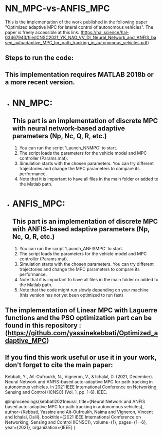 #  NN_MPC-vs-ANFIS_MPC


This is the implementation of the work published in the following paper "Optimized adaptive MPC for lateral control of autonomous vehicles".
The paper is freely accessible at this link: (https://hal.science/hal-03467943/file/ICNSC2021_YK_NAO_VV_DI_Neural_Network_and_ANFIS_based_autoadaptive_MPC_for_path_tracking_in_autonomous_vehicles.pdf) 

## Steps to run the code:

## This implementation requires MATLAB 2018b or a more recent version.

-  # NN_MPC:
   ## This part is an implementation of discrete MPC with neural network-based adaptive parameters (Np, Nc, Q, R, etc.)
   1. You can run the script 'Launch_NNMPC' to start.
   2. The script loads the parameters for the vehicle model and MPC controller (Params.mat).
   3. Simulation starts with the chosen parameters. You can try different trajectories and change the MPC parameters to compare its performance.
   4. Note that it is important to have all files in the main folder or added to the Matlab path.

-  # ANFIS_MPC:
   ## This part is an implementation of discrete MPC with ANFIS-based adaptive parameters (Np, Nc, Q, R, etc.)

   1. You can run the script 'Launch_ANFISMPC' to start.
   2. The script loads the parameters for the vehicle model and MPC controller (Params.mat).
   3. Simulation starts with the chosen parameters. You can try different trajectories and change the MPC parameters to compare its performance.
   4. Note that it is important to have all files in the main folder or added to the Matlab path.
   5. Note that the code might run slowly depending on your machine (this version has not yet been optimized to run fast)

## The implementation of Linear MPC with Laguerre functions and the PSO optimization part can be found in this repository : (https://github.com/yassinekebbati/Optimized_adaptive_MPC) 

## If you find this work useful or use it in your work, don't forget to cite the main paper:

Kebbati, Y., Ait-Oufroukh, N., Vigneron, V., & Ichalal, D. (2021, December). Neural Network and ANFIS-based auto-adaptive MPC for path tracking in autonomous vehicles. In 2021 IEEE International Conference on Networking, Sensing and Control (ICNSC) (Vol. 1, pp. 1-6). IEEE.

@inproceedings{kebbati2021neural,
  title={Neural Network and ANFIS based auto-adaptive MPC for path tracking in autonomous vehicles},
  author={Kebbati, Yassine and Ait-Oufroukh, Naima and Vigneron, Vincent and Ichalal, Dalil},
  booktitle={2021 IEEE International Conference on Networking, Sensing and Control (ICNSC)},
  volume={1},
  pages={1--6},
  year={2021},
  organization={IEEE}
}
 
